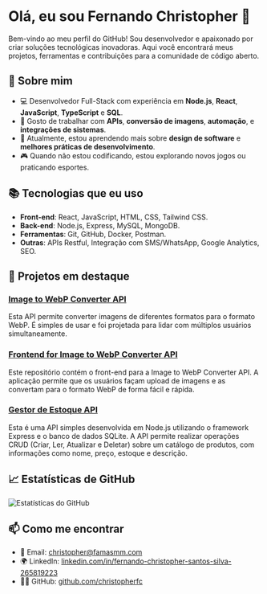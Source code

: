 # Olá, eu sou Fernando Christopher 👋

Bem-vindo ao meu perfil do GitHub! Sou desenvolvedor e apaixonado por criar soluções tecnológicas inovadoras. Aqui você encontrará meus projetos, ferramentas e contribuições para a comunidade de código aberto.

## 🚀 Sobre mim

- 💻 Desenvolvedor Full-Stack com experiência em **Node.js**, **React**, **JavaScript**, **TypeScript** e **SQL**.
- 🔧 Gosto de trabalhar com **APIs**, **conversão de imagens**, **automação**, e **integrações de sistemas**.
- 🌱 Atualmente, estou aprendendo mais sobre **design de software** e **melhores práticas de desenvolvimento**.
- 🎮 Quando não estou codificando, estou explorando novos jogos ou praticando esportes.

## 📚 Tecnologias que eu uso

- **Front-end**: React, JavaScript, HTML, CSS, Tailwind CSS.
- **Back-end**: Node.js, Express, MySQL, MongoDB.
- **Ferramentas**: Git, GitHub, Docker, Postman.
- **Outras**: APIs Restful, Integração com SMS/WhatsApp, Google Analytics, SEO.

## 💼 Projetos em destaque

### [Image to WebP Converter API](https://github.com/christopherfc/Image-to-WebP-Converter-API)
Esta API permite converter imagens de diferentes formatos para o formato WebP. É simples de usar e foi projetada para lidar com múltiplos usuários simultaneamente.

### [Frontend for Image to WebP Converter API](https://github.com/christopherfc/Image-to-WebP-Converter-API-Frontend)
Este repositório contém o front-end para a Image to WebP Converter API. A aplicação permite que os usuários façam upload de imagens e as convertam para o formato WebP de forma fácil e rápida.

### [Gestor de Estoque API](https://github.com/christopherfc/Gestor-de-Estoque-Backend)
Esta é uma API simples desenvolvida em Node.js utilizando o framework Express e o banco de dados SQLite. A API permite realizar operações CRUD (Criar, Ler, Atualizar e Deletar) sobre um catálogo de produtos, com informações como nome, preço, estoque e descrição.

## 📈 Estatísticas de GitHub

![Estatísticas do GitHub](https://github-readme-stats.vercel.app/api?username=christopherfc&show_icons=true&hide_title=true&hide=prs&count_private=true&hide_border=true&theme=radical)

## 📫 Como me encontrar

- 📧 Email: christopher@famasmm.com
- 🌍 LinkedIn: [linkedin.com/in/fernando-christopher-santos-silva-265819223](https://www.linkedin.com/in/fernando-christopher-santos-silva-265819223)
- 🧑‍💻 GitHub: [github.com/christopherfc](https://github.com/christopherfc)
